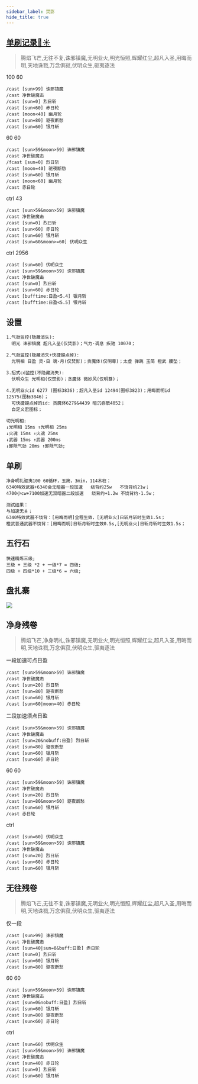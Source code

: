 ```yaml
---
sidebar_label: 焚影
hide_title: true
---
```



## [单刷记录🌙☀️](https://b23.tv/sUHITCZ)


> 腾焰飞芒,无往不复,诛邪镇魔,无明业火,明光恒照,辉耀红尘,超凡入圣,用晦而明,天地诛戮,万念俱寂,伏明众生,驱夷逐法

100 60
```
/cast [sun>99] 诛邪镇魔
/cast 净世破魔击
/cast [sun=0] 烈日斩
/cast [sun<60] 赤日轮
/cast [moon<40] 幽月轮
/cast [sun=80] 驱夜断愁
/cast [sun=60] 银月斩
```
60 60
```
/cast [sun>59&moon>59] 诛邪镇魔
/cast 净世破魔击
/fcast [sun=0] 烈日斩
/cast [moon=40] 驱夜断愁
/cast [sun=60] 银月斩
/cast [moon<60] 幽月轮
/cast 赤日轮
```

ctrl 43
```
/cast [sun>59&moon>59] 诛邪镇魔
/cast 净世破魔击
/cast [sun=0] 烈日斩
/cast [sun<60] 赤日轮
/cast [sun=60] 银月斩
/cast [sun=60&moon>=60] 伏明众生
```

ctrl 2956
```
/cast [sun=60] 伏明众生
/cast [sun>59&moon>59] 诛邪镇魔
/cast 净世破魔击
/cast [sun=0] 烈日斩
/cast [sun<60] 赤日轮
/cast [bufftime:日盈<5.4] 银月斩
/cast [bufftime:日盈<5.5] 银月斩
```

## 设置


```
1.气劲监控(隐藏消失):
  明光 诛邪镇魔 超凡入圣(仅焚影)；气力·调息 疾驰 10070；

2.气劲监控(隐藏消失+快捷键点掉):
  光明相 日盈 灵·日 魂·月(仅焚影)；贪魔体(仅明尊)；太虚 弹跳 玉简 橙武 腰坠；

3.招式cd监控(不隐藏消失):
  伏明众生 光明相(仅焚影)；贪魔体 微妙风(仅明尊)；

4.无明业火id 6277 (图标3836)；超凡入圣id 12494(图标3823)；用晦而明id 12575(图标3846)；
  可快捷键点掉的id: 贪魔体6279&4439 暗沉弥散4052；
  自定义宏图标；

```

```
切光明相:
↓光明相 15ms ↑光明相 25ms 
↓火魂 15ms ↑火魂 25ms 
↓武器 15ms ↑武器 200ms 
↓卸除气劲 20ms ↑卸除气劲;
```


## 单刷

```
净身明礼驱夷100 60循环，玉简，3min，114木桩：
6340特效武器+6340会无暗器一段加速   绕背约25w   不饶背约21w；
4700小cw+7100加速无双暗器二段加速   绕背约+1.2w 不饶背约-1.5w；

测试结果：
与加速无关；
6340特效武器不饶背：[用晦而明]全程生效，[无明业火]日斩月斩时生效1.5s；
橙武普通武器不饶背：[用晦而明]日斩月斩时生效0.5s,[无明业火]日斩月斩时生效1.5s；
```

## 五行石
```
快速精炼三级;
三级 + 三级 *2 + 一级*7 = 四级;
四级 + 四级*10 + 三级*6 = 六级;
```

## 盘扎寨

![](/img/panzhazhai.png)


## 净身残卷 

> 腾焰飞芒,净身明礼,诛邪镇魔,无明业火,明光恒照,辉耀红尘,超凡入圣,用晦而明,天地诛戮,万念俱寂,伏明众生,驱夷逐法


一段加速可点日盈
```
/cast [sun>59&moon>59] 诛邪镇魔
/cast 净世破魔击
/cast [sun=20] 烈日斩
/cast [sun=80] 驱夜断愁
/cast [sun=60] 银月斩
/cast [sun<60|moon=40] 赤日轮
```


二段加速须点日盈
```
/cast [sun>59&moon>59] 诛邪镇魔
/cast 净世破魔击
/cast [sun=20&nobuff:日盈] 烈日斩
/cast [sun=80] 驱夜断愁
/cast [sun=60] 银月斩
/cast [sun<60] 赤日轮
```

60 60
```
/cast [sun>59&moon>59] 诛邪镇魔
/cast 净世破魔击
/cast [sun=20] 烈日斩
/cast [sun=80&moon<60] 驱夜断愁
/cast [sun=60] 银月斩
/cast 赤日轮
```

ctrl
```
/cast [sun=60] 伏明众生
/cast [sun>59&moon>59] 诛邪镇魔
/cast 净世破魔击
/cast [sun=20] 烈日斩
/cast [sun<60] 赤日轮
/cast [sun=60] 银月斩
```


## 无往残卷

> 腾焰飞芒,无往不复,诛邪镇魔,无明业火,明光恒照,辉耀红尘,超凡入圣,用晦而明,天地诛戮,万念俱寂,伏明众生,驱夷逐法

仅一段


```
/cast [sun>99] 诛邪镇魔
/cast 净世破魔击
/cast [sun=40|sun=0&buff:日盈] 赤日轮
/cast [sun=0] 烈日斩
/cast [sun=60] 银月斩
/cast [sun=80] 驱夜断愁
```

60 60
```
/cast [sun>59&moon>59] 诛邪镇魔
/cast 净世破魔击
/cast [sun=0&nobuff:日盈] 烈日斩
/cast [sun=60] 银月斩
/cast [sun=80] 驱夜断愁
/cast [sun<60] 赤日轮
```

ctrl
```
/cast [sun=60] 伏明众生
/cast [sun>59&moon>59] 诛邪镇魔
/cast 净世破魔击
/cast [sun=40] 赤日轮
/cast [sun=0] 烈日斩
/cast [sun=60] 银月斩
```
